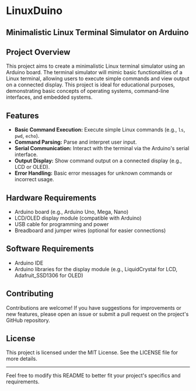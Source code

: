 # LinuxDuino
## Minimalistic Linux Terminal Simulator on Arduino

## Project Overview

This project aims to create a minimalistic Linux terminal simulator using an Arduino board. The terminal simulator will mimic basic functionalities of a Linux terminal, allowing users to execute simple commands and view output on a connected display. This project is ideal for educational purposes, demonstrating basic concepts of operating systems, command-line interfaces, and embedded systems.

## Features

- **Basic Command Execution:** Execute simple Linux commands (e.g., `ls`, `pwd`, `echo`).
- **Command Parsing:** Parse and interpret user input.
- **Serial Communication:** Interact with the terminal via the Arduino's serial interface.
- **Output Display:** Show command output on a connected display (e.g., LCD or OLED).
- **Error Handling:** Basic error messages for unknown commands or incorrect usage.

## Hardware Requirements

- Arduino board (e.g., Arduino Uno, Mega, Nano)
- LCD/OLED display module (compatible with Arduino)
- USB cable for programming and power
- Breadboard and jumper wires (optional for easier connections)

## Software Requirements

- Arduino IDE
- Arduino libraries for the display module (e.g., LiquidCrystal for LCD, Adafruit_SSD1306 for OLED)

## Contributing

Contributions are welcome! If you have suggestions for improvements or new features, please open an issue or submit a pull request on the project's GitHub repository.

## License

This project is licensed under the MIT License. See the LICENSE file for more details.

---

Feel free to modify this README to better fit your project's specifics and requirements.